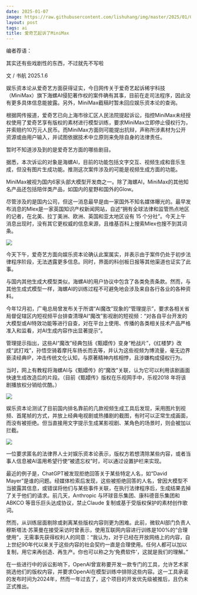 ```yaml
---
date: 2025-01-07
image: https://raw.githubusercontent.com/lishuhang/img/master/2025/01/07/01.jpg
layout: post
tags: ai
title: 爱奇艺起诉了MiniMax
---
```


编者荐语：  

其实还有些戏剧性的东西，不过就先不写啦  

文 / 书航 2025.1.6  

娱乐资本论从爱奇艺方面获得证实，今日网传关于爱奇艺起诉稀宇科技（MiniMax）旗下海螺AI侵犯著作权的案件确有其事，目前在走司法程序，因此没有更多具体信息能披露。另外，MiniMax截稿时暂未回应娱乐资本论的查询。  

根据网传报道，爱奇艺已向上海市徐汇区人民法院提起诉讼，指控MiniMax未经授权使用了爱奇艺享有版权的素材进行模型训练，要求MiniMax立即停止侵权行为，并索赔约10万元人民币。而MiniMax方面则可能提出抗辩，声称所涉素材为公开资源或由用户输入，并试图依据技术中立原则来免除自身的法律责任。  

暂时不知道涉及到的是爱奇艺方面的哪些剧目。  

据悉，本次诉讼的对象是海螺AI，目前的功能包括文字交互、视频生成和音乐生成，但没有图片生成功能。推测这次案件涉及的可能是视频生成方面的功能。  

MiniMax被视为国内6家头部大模型开发商之一。除了海螺AI，MiniMax的其他知名产品还包括陪伴类产品，如国内的星野和国外的Glow。  

尽管涉及的是国内公司，但这一消息最早是由一家国外不知名媒体曝光的。最早发布消息的Mlex是一家英国知识产权新闻网站，自述“拥有全球法律和监管热点地区的记者，在北美、拉丁美洲、欧洲、英国和亚太地区设有 15 个分社”。今天上午消息出现时，没有其它更权威的信息来源，且维基百科上搜索Mlex也搜不到其词条。  

![](https://raw.githubusercontent.com/lishuhang/img/master/2025/01/07/02.png)

今天下午，爱奇艺方面向娱乐资本论确认此案属实，并表示由于案件仍处于初步法律程序阶段，无法透露更多信息。同时，界面的科创板日报等其他渠道也证实了此事。  

与国内其他生成大模型类似，海螺AI的用户协议中包含了各类免责条款。然而，与其他生成式模型一样，海螺AI的训练过程不可避免地会涉及来自各行各业的各种资料。  

今年12月初，广电总局曾发布关于所谓“AI魔改”现象的“管理提示”，要求各相关省局督促辖区内短视频平台排查清理AI“魔改”影视剧的短视频：“对各自平台开发的大模型或AI特效功能等进行自查，对在平台上使用、传播的各类相关技术产品严格准入和监看，对AI生成内容作出显著提示”。  

管理提示指出，这些AI“魔改”经典包括《甄嬛传》变身“枪战片”，《红楼梦》改成“武打戏”，孙悟空骑着摩托车扬长而去等，并认为这些视频为博流量，毫无边界亵渎经典IP，冲击传统文化认知，与原著精神内核相悖，且涉嫌构成侵权行为。  

当时，网上有教程将海螺AI与《甄嬛传》的“魔改”关联，认为它可以利用该剧画面快速生成改造后的片段。（目前《甄嬛传》版权在乐视网手中，乐视2018 年将该剧播放权分销给优酷。）  

![](https://raw.githubusercontent.com/lishuhang/img/master/2025/01/07/03.png)

娱乐资本论测试了目前国内排名靠前的几款视频生成工具后发现，采用图片到视频、首尾帧的方式，并放上经典电视剧或热播剧的截图，有时可以正常生成画面，而没有被拒绝。但当直接用文字提示生成某影视剧、某角色的场景时，则会被加以拦截。  

![](https://raw.githubusercontent.com/lishuhang/img/master/2025/01/07/04.png)

一位要求匿名的法律界人士对娱乐资本论表示，版权方若想清除某些内容，或者当事人信息被AI滥用希望行使“被遗忘权”时，可以通过设置护栏来实现。  

最近的例子是，ChatGPT被发现拒绝回答关于某些特定人名，如“David Mayer”是谁的问题。经媒体检索后发现，这些被拒绝回答的人名，曾因大模型不当披露其信息，或错误将他们与某些事件关联，在执行法律程序后，生成结果去掉了关于他们的请求。前几天，Anthropic 与环球音乐集团、康科德音乐集团和ABKCO 等音乐巨头达成协议，禁止Claude 复制或基于受版权保护的素材创作歌词。  

然而，从训练层面剔除或剥离某些版权内容则更为困难。此前，微软AI部门负责人穆斯塔法·苏莱曼在接受采访时曾表示，使用互联网内容进行训练是100%的“合理使用”，无需事先获得权利人的同意：“我认为，对于已经在开放网络上的内容，自上世纪90年代以来关于这些内容的社会契约一直是合理使用。任何人都可以加以复制，用它来再创造、再生产。你也可以称之为‘免费软件’，这就是我们的理解。”  

在一些进行中的诉讼影响下，OpenAI曾宣称要开发一款专门的工具，允许艺术家挑选他们的版权内容，并要求OpenAI在模型训练中排除这些内容。这一工具承诺的发布时间为2024年，然而一年过去了，这个项目的开发优先级被推后，且仍未正式推出。